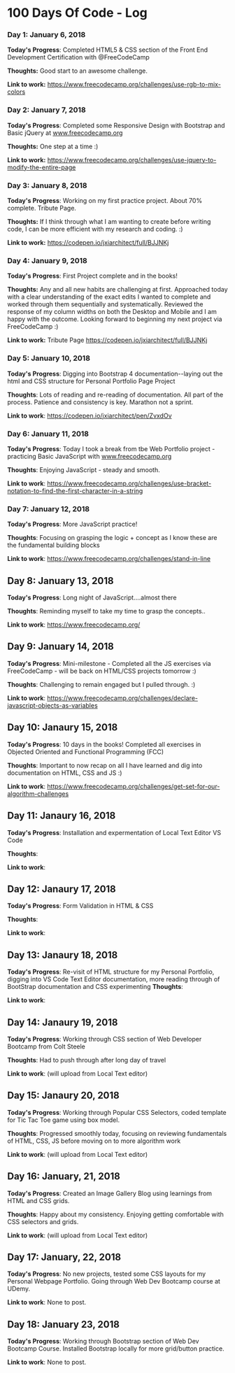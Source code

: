 # 100 Days Of Code - Log

### Day 1: January 6, 2018


**Today's Progress**: Completed HTML5 & CSS section of the Front End Development Certification with @FreeCodeCamp

**Thoughts:** Good start to an awesome challenge.

**Link to work:** https://www.freecodecamp.org/challenges/use-rgb-to-mix-colors



### Day 2: January 7, 2018

**Today's Progress**: Completed some Responsive Design with Bootstrap and Basic jQuery at www.freecodecamp.org

**Thoughts:** One step at a time :)

**Link to work:** https://www.freecodecamp.org/challenges/use-jquery-to-modify-the-entire-page


### Day 3: January 8, 2018

**Today's Progress**: Working on my first practice project. About 70% complete. Tribute Page.

**Thoughts:** If I think through what I am wanting to create before writing code, I can be more efficient with my research and coding. :) 

**Link to work:** https://codepen.io/jxiarchitect/full/BJJNKj



### Day 4: January 9, 2018
**Today's Progress**: First Project complete and in the books! 

**Thoughts:**  Any and all new habits are challenging at first. Approached today with a clear understanding of the exact edits I wanted to complete and worked through them sequentially and systematically. Reviewed the response of my column widths on both the Desktop and Mobile and I am happy with the outcome. Looking forward to beginning my next project via FreeCodeCamp :)

**Link to work:** Tribute Page https://codepen.io/jxiarchitect/full/BJJNKj

### Day 5: January 10, 2018

**Today's Progress**: Digging into Bootstrap 4 documentation--laying out the html and CSS structure for Personal Portfolio Page Project 

**Thoughts**: Lots of reading and re-reading of documentation. All part of the process. Patience and consistency is key. Marathon not a sprint. 

**Link to work**: https://codepen.io/jxiarchitect/pen/ZvxdOv

### Day 6: January 11, 2018

**Today's Progress**: Today I took a break from tbe Web Portfolio project - practicing Basic JavaScript with www.freecodecamp.org

**Thoughts**: Enjoying JavaScript - steady and smooth.

**Link to work**: https://www.freecodecamp.org/challenges/use-bracket-notation-to-find-the-first-character-in-a-string

### Day 7: January 12, 2018

**Today's Progress**: More JavaScript practice!

**Thoughts**: Focusing on grasping the logic + concept as I know these are the fundamental building blocks

**Link to work**: https://www.freecodecamp.org/challenges/stand-in-line

## Day 8: January 13, 2018

**Today's Progress**: Long night of JavaScript....almost there

**Thoughts**: Reminding myself to take my time to grasp the concepts..

**Link to work**: https://www.freecodecamp.org/

## Day 9: January 14, 2018

**Today's Progress**: Mini-milestone - Completed all the JS exercises via FreeCodeCamp - will be back on HTML/CSS projects tomorrow :)

**Thoughts**: Challenging to remain engaged but I pulled through. :)

**Link to work**: https://www.freecodecamp.org/challenges/declare-javascript-objects-as-variables

## Day 10: Janaury 15, 2018

**Today's Progress**: 10 days in the books! Completed all exercises in Objected Oriented and Functional Programming (FCC)

**Thoughts**: Important to now recap on all I have learned and dig into documentation on HTML, CSS and JS :)

**Link to work**: https://www.freecodecamp.org/challenges/get-set-for-our-algorithm-challenges

## Day 11: Janaury 16, 2018

**Today's Progress**: Installation and expermentation of Local Text Editor VS Code

**Thoughts**:

**Link to work**:


## Day 12: Janaury 17, 2018

**Today's Progress**: Form Validation in HTML & CSS

**Thoughts**:

**Link to work**:


## Day 13: Janaury 18, 2018

**Today's Progress**: Re-visit of HTML structure for my Personal Portfolio, digging into VS Code Text Editor documentation, more reading through of BootStrap documentation and  CSS experimenting
**Thoughts**:

**Link to work**:


## Day 14: Janaury 19, 2018

**Today's Progress**: Working through CSS section of Web Developer Bootcamp from Colt Steele

**Thoughts**: Had to push through after long day of travel

**Link to work**: (will upload from Local Text editor)


## Day 15: Janaury 20, 2018

**Today's Progress**: Working through Popular CSS Selectors, coded template for Tic Tac Toe game using box model.

**Thoughts**: Progressed smoothly today, focusing on reviewing fundamentals of HTML, CSS, JS before moving on to more algorithm work

**Link to work**: (will upload from Local Text editor)

## Day 16: January, 21, 2018

**Today's Progress**: Created an Image Gallery Blog using learnings from HTML and CSS grids.

**Thoughts**: Happy about my consistency. Enjoying getting comfortable with CSS selectors and grids.

**Link to work**: (will upload from Local Text editor)

## Day 17: January, 22, 2018

**Today's Progress**: No new projects, tested some CSS layouts for my Personal Webpage Portfolio. Going through Web Dev Bootcamp course at UDemy.

**Link to work**: None to post.

## Day 18: January 23, 2018

**Today's Progress**: Working through Bootstrap section of Web Dev Bootcamp Course. Installed Bootstrap locally for more grid/button practice.

**Link to work**: None to post.

